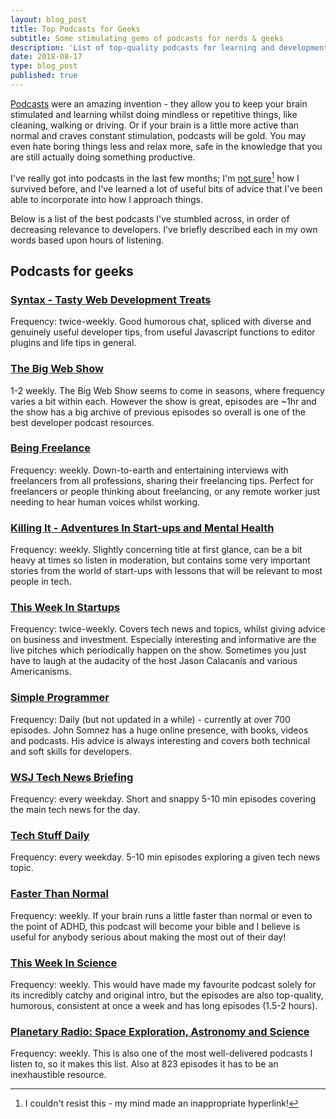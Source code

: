 ```yaml
---
layout: blog_post
title: Top Podcasts for Geeks
subtitle: Some stimulating gems of podcasts for nerds & geeks
description: 'List of top-quality podcasts for learning and development; for developers, nerds and geeks alike'
date: 2018-08-17
type: blog_post
published: true
---
```


[Podcasts](https://en.wikipedia.org/wiki/Podcast) were an amazing invention - they allow you to keep your brain stimulated and learning whilst doing mindless or repetitive things, like cleaning, walking or driving. Or if your brain is a little more active than normal and craves constant stimulation, podcasts will be gold. You may even hate boring things less and relax more, safe in the knowledge that you are still actually doing something productive.

I've really got into podcasts in the last few months; I'm [not sure](https://www.youtube.com/watch?v=sVyRkl5qNb8)[^1] how I survived before, and I've learned a lot of useful bits of advice that I've been able to incorporate into how I approach things.

Below is a list of the best podcasts I've stumbled across, in order of decreasing relevance to developers. I've briefly described each in my own words based upon hours of listening.

## Podcasts for geeks
### [Syntax - Tasty Web Development Treats](https://dev.to/syntax/)
Frequency: twice-weekly. Good humorous chat, spliced with diverse and genuinely useful developer tips, from useful Javascript functions to editor plugins and life tips in general.

### [The Big Web Show](http://5by5.tv/bigwebshow/)
1-2 weekly. The Big Web Show seems to come in seasons, where frequency varies a bit within each. However the show is great, episodes are ~1hr and the show has a big archive of previous episodes so overall is one of the best developer podcast resources.

### [Being Freelance](https://www.beingfreelance.com/)
Frequency: weekly. Down-to-earth and entertaining interviews with freelancers from all professions, sharing their freelancing tips. Perfect for freelancers or people thinking about freelancing, or any remote worker just needing to hear human voices whilst working.

### [Killing It - Adventures In Start-ups and Mental Health](https://open.spotify.com/show/449We08a4Ja7A4UuLkRRZD/)
Frequency: weekly. Slightly concerning title at first glance, can be a bit heavy at times so listen in moderation, but contains some very important stories from the world of start-ups with lessons that will be relevant to most people in tech.

### [This Week In Startups](https://thisweekinstartups.com/)
Frequency: twice-weekly. Covers tech news and topics, whilst giving advice on business and investment. Especially interesting and informative are the live pitches which periodically happen on the show. Sometimes you just have to laugh at the audacity of the host Jason Calacanis and various Americanisms.

### [Simple Programmer](https://simpleprogrammer.com/podcasts/)
Frequency: Daily (but not updated in a while) - currently at over 700 episodes. John Somnez has a huge online presence, with books, videos and podcasts. His advice is always interesting and covers both technical and soft skills for developers.

### [WSJ Tech News Briefing](https://www.wsj.com/podcasts/browse/wsj-tech-news-briefing/)
Frequency: every weekday. Short and snappy 5-10 min episodes covering the main tech news for the day.

### [Tech Stuff Daily](https://www.stuffmedia.com/techstuff-daily/)
Frequency: every weekday. 5-10 min episodes exploring a given tech news topic.

### [Faster Than Normal](https://www.fasterthannormal.com/)
Frequency: weekly. If your brain runs a little faster than normal or even to the point of ADHD,   this podcast will become your bible and I believe is useful for anybody serious about making the most out of their day!

### [This Week In Science](https://www.twis.org/)
Frequency: weekly. This would have made my favourite podcast solely for its incredibly catchy and original intro, but the episodes are also top-quality, humorous, consistent at once a week and has long episodes (1.5-2 hours).

### [Planetary Radio: Space Exploration, Astronomy and Science](http://www.planetary.org/multimedia/planetary-radio/)
Frequency: weekly. This is also one of the most well-delivered podcasts I listen to, so it makes this list. Also at 823 episodes it has to be an inexhaustible resource.

[^1]: I couldn't resist this - my mind made an inappropriate hyperlink!